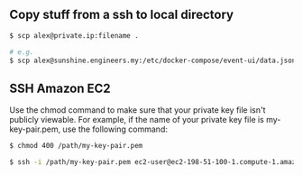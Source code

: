 ## Copy stuff from a ssh to local directory

```bash
$ scp alex@private.ip:filename .

# e.g.
$ scp alex@sunshine.engineers.my:/etc/docker-compose/event-ui/data.json .
```

## SSH Amazon EC2

Use the chmod command to make sure that your private key file isn't publicly viewable. For example, if the name of your private key file is my-key-pair.pem, use the following command:

```bash
$ chmod 400 /path/my-key-pair.pem

$ ssh -i /path/my-key-pair.pem ec2-user@ec2-198-51-100-1.compute-1.amazonaws.com
```
